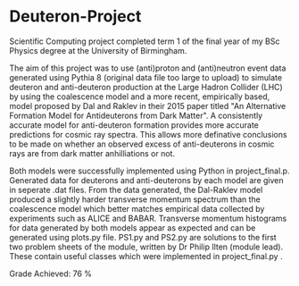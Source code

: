 # Deuteron-Project
Scientific Computing project completed term 1 of the final year of my BSc Physics degree at the University of Birmingham.

The aim of this project was to use (anti)proton and (anti)neutron event data generated using Pythia 8 (original data file too large to upload) to simulate deuteron and anti-deuteron production
at the Large Hadron Collider (LHC) by using the coalescence model and a more recent, empirically based, model proposed by Dal and Raklev in their 2015 paper titled "An
Alternative Formation Model for Antideuterons from Dark Matter". A consistently accurate model for anti-deuteron formation provides more accurate predictions for cosmic ray
spectra. This allows more definative conclusions to be made on whether an observed excess of anti-deuterons in cosmic rays are from dark matter anhilliations or not.

Both models were successfully implemented using Python in project_final.p. Generated data for deuterons and anti-deuterons by each model are given in seperate .dat files.
From the data generated, the Dal-Raklev model produced a slightly harder transverse momentum spectrum than the coalescence model which better matches empirical data 
collected by experiments such as ALICE and BABAR. Transverse momentum histograms for data generated by both models appear as expected and can be generated using plots.py file.
PS1.py and PS2.py are solutions to the first two problem sheets of the module, written by Dr Philip Ilten (module lead). These contain useful classes which were implemented 
in project_final.py .

Grade Achieved: 76 %
